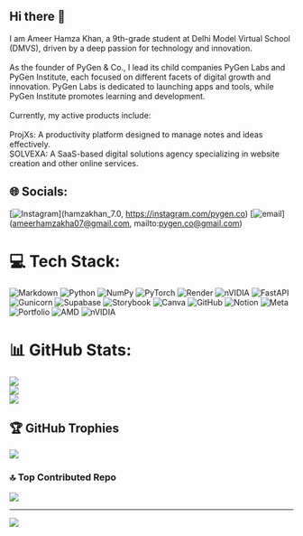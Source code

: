 ## Hi there 👋

I am Ameer Hamza Khan, a 9th-grade student at Delhi Model Virtual School (DMVS), driven by a deep passion for technology and innovation.<br><br>As the founder of PyGen & Co., I lead its child companies PyGen Labs and PyGen Institute, each focused on different facets of digital growth and innovation. PyGen Labs is dedicated to launching apps and tools, while PyGen Institute promotes learning and development.<br><br>Currently, my active products include:<br><br>ProjXs: A productivity platform designed to manage notes and ideas effectively.<br>SOLVEXA: A SaaS-based digital solutions agency specializing in website creation and other online services.


## 🌐 Socials:
[![Instagram](https://img.shields.io/badge/Instagram-%23E4405F.svg?logo=Instagram&logoColor=white)](hamzakhan_7.0, https://instagram.com/pygen.co) [![email](https://img.shields.io/badge/Email-D14836?logo=gmail&logoColor=white)](ameerhamzakha07@gmail.com, mailto:pygen.co@gmail.com) 

# 💻 Tech Stack:
![Markdown](https://img.shields.io/badge/markdown-%23000000.svg?style=for-the-badge&logo=markdown&logoColor=white) ![Python](https://img.shields.io/badge/python-3670A0?style=for-the-badge&logo=python&logoColor=ffdd54) ![NumPy](https://img.shields.io/badge/numpy-%23013243.svg?style=for-the-badge&logo=numpy&logoColor=white) ![PyTorch](https://img.shields.io/badge/PyTorch-%23EE4C2C.svg?style=for-the-badge&logo=PyTorch&logoColor=white) ![Render](https://img.shields.io/badge/Render-%46E3B7.svg?style=for-the-badge&logo=render&logoColor=white) ![nVIDIA](https://img.shields.io/badge/cuda-000000.svg?style=for-the-badge&logo=nVIDIA&logoColor=green) ![FastAPI](https://img.shields.io/badge/FastAPI-005571?style=for-the-badge&logo=fastapi) ![Gunicorn](https://img.shields.io/badge/gunicorn-%298729.svg?style=for-the-badge&logo=gunicorn&logoColor=white) ![Supabase](https://img.shields.io/badge/Supabase-3ECF8E?style=for-the-badge&logo=supabase&logoColor=white) ![Storybook](https://img.shields.io/badge/-Storybook-FF4785?style=for-the-badge&logo=storybook&logoColor=white) ![Canva](https://img.shields.io/badge/Canva-%2300C4CC.svg?style=for-the-badge&logo=Canva&logoColor=white) ![GitHub](https://img.shields.io/badge/github-%23121011.svg?style=for-the-badge&logo=github&logoColor=white) ![Notion](https://img.shields.io/badge/Notion-%23000000.svg?style=for-the-badge&logo=notion&logoColor=white) ![Meta](https://img.shields.io/badge/Meta-%230467DF.svg?style=for-the-badge&logo=Meta&logoColor=white) ![Portfolio](https://img.shields.io/badge/Portfolio-%23000000.svg?style=for-the-badge&logo=firefox&logoColor=#FF7139) ![AMD](https://img.shields.io/badge/AMD-%23000000.svg?style=for-the-badge&logo=amd&logoColor=white) ![nVIDIA](https://img.shields.io/badge/nVIDIA-%2376B900.svg?style=for-the-badge&logo=nVIDIA&logoColor=white)
# 📊 GitHub Stats:
![](https://github-readme-stats.vercel.app/api?username=pygen-inteliigence&theme=dark&hide_border=false&include_all_commits=false&count_private=false)<br/>
![](https://github-readme-streak-stats.herokuapp.com/?user=pygen-inteliigence&theme=dark&hide_border=false)<br/>
![](https://github-readme-stats.vercel.app/api/top-langs/?username=pygen-inteliigence&theme=dark&hide_border=false&include_all_commits=false&count_private=false&layout=compact)

## 🏆 GitHub Trophies
![](https://github-profile-trophy.vercel.app/?username=pygen-inteliigence&theme=radical&no-frame=false&no-bg=true&margin-w=4)

### 🔝 Top Contributed Repo
![](https://github-contributor-stats.vercel.app/api?username=pygen-inteliigence&limit=5&theme=transparent&combine_all_yearly_contributions=true)

---
[![](https://visitcount.itsvg.in/api?id=pygen-inteliigence&icon=2&color=1)](https://visitcount.itsvg.in)

<!-- Proudly created with GPRM ( https://gprm.itsvg.in ) -->
